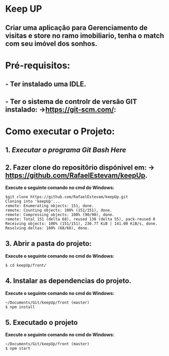 # Keep UP   

## Criar uma aplicação para Gerenciamento de visitas e store no ramo imobiliario, tenha o match com seu imóvel dos sonhos.

# Pré-requisitos:
## - Ter instalado uma IDLE.
## - Ter o sistema de controlr de versão GIT instalado: ->https://git-scm.com/: 

# Como executar o Projeto:
## 1. *Executar o programa **Git Bash Here***
## 2. Fazer clone do repositôrio dispónivel em: -> https://github.com/RafaelEstevam/keepUp.

**Execute o seguinte comando no cmd do Windows:** 

    $git clone https://github.com/RafaelEstevam/keepUp.git
    Cloning into 'keepUp'...
    remote: Enumerating objects: 151, done.
    remote: Counting objects: 100% (151/151), done.
    remote: Compressing objects: 100% (90/90), done.
    remote: Total 151 (delta 68), reused 138 (delta 55), pack-reused 0
    Receiving objects: 100% (151/151), 230.77 KiB | 141.00 KiB/s, done.
    Resolving deltas: 100% (68/68), done.

## 3. Abrir a pasta do projeto:

**Execute o seguinte comando no cmd do Windows:** 

    $ cd keepUp/front/
    
## 4. Instalar as dependencias do projeto.
 
**Execute o seguinte comando no cmd do Windows:** 

    ~/Documents/Git/keepUp/front (master)
    $ npm install

## 5. Executado o projeto 

**Execute o seguinte comando no cmd do Windows:** 

    ~/Documents/Git/keepUp/front (master)
    $ npm start














